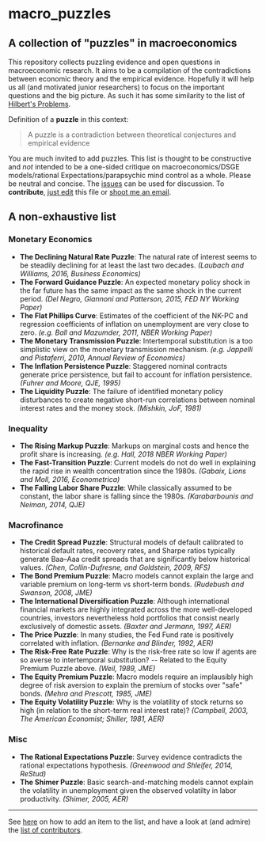 # macro_puzzles
## A collection of **"puzzles"** in macroeconomics

This repository collects puzzling evidence and open questions in macroeconomic research. It aims to be a compilation of the contradictions between economic theory and the empirical evidence. Hopefully it will help us all (and motivated junior researchers) to focus on the important questions and the big picture. As such it has some similarity to the list of [Hilbert's Problems](https://en.wikipedia.org/wiki/Hilbert%27s_problems).

Definition of a **puzzle** in this context:
> A puzzle is a contradiction between theoretical conjectures and empirical evidence

You are much invited to add puzzles. This list is thought to be constructive and *not* intended to be a one-sided critique on macroeconomics/DSGE models/rational Expectations/parapsychic mind control as a whole. Please be neutral and concise. The [issues](https://github.com/gboehl/pynare/issues) can be used for discussion. To **contribute**, [just edit](https://github.com/gboehl/macro_puzzles/blob/master/how-to-contribute.md) this file or [shoot me an email](http://gregorboehl.com/#cta). 


## A non-exhaustive list

### Monetary Economics
* **The Declining Natural Rate Puzzle**: The natural rate of interest seems to be steadily declining for at least the last two decades. *(Laubach and Williams, 2016, Business Economics)*
* **The Forward Guidance Puzzle**: An expected monetary policy shock in the far future has the same impact as the same shock in the current period. *(Del Negro, Giannoni and Patterson, 2015, FED NY Working Paper)*
* **The Flat Phillips Curve**: Estimates of the coefficient of the NK-PC and regression coefficients of inflation on unemployment are very close to zero. *(e.g. Ball and Mazumder, 2011, NBER Working Paper)*
* **The Monetary Transmission Puzzle**: Intertemporal substitution is a too simplistic view on the monetary transmission mechanism. *(e.g. Jappelli and Pistaferri, 2010, Annual Review of Economics)*
* **The Inflation Persistence Puzzle**: Staggered nominal contracts generate price persistence, but fail to account for inflation persistence. *(Fuhrer and Moore, QJE, 1995)*
* **The Liquidity Puzzle**: The  failure of identified monetary policy disturbances to create negative short-run correlations between nominal interest rates and the money stock. *(Mishkin, JoF, 1981)*

### Inequality
* **The Rising Markup Puzzle**: Markups on marginal costs and hence the profit share is increasing. *(e.g. Hall, 2018 NBER Working Paper)*
* **The Fast-Transition Puzzle**: Current models do not do well in explaining the rapid rise in wealth concentration since the 1980s. *(Gabaix, Lions and Moll, 2016, Econometrica)*
* **The Falling Labor Share Puzzle**: While classically assumed to be constant, the labor share is falling since the 1980s. *(Karabarbounis and Neiman, 2014, QJE)*

### Macrofinance
* **The Credit Spread Puzzle**: Structural models of default calibrated to historical default rates, recovery rates, and Sharpe ratios  typically generate Baa–Aaa credit spreads that are significantly below historical values. *(Chen, Collin-Dufresne, and Goldstein, 2009, RFS)*
* **The Bond Premium Puzzle**: Macro models cannot explain the large and variable premium on long-term vs short-term bonds. *(Rudebush and Swanson, 2008, JME)*
* **The International Diversification Puzzle**: Although international financial markets are highly integrated across the more well-developed countries, investors nevertheless hold portfolios that consist nearly exclusively of domestic assets. *(Baxter and Jermann, 1997, AER)*
* **The Price Puzzle**: In many studies, the Fed Fund rate is positively correlated with inflation. *(Bernanke and Blinder, 1992, AER)*
* **The Risk-Free Rate Puzzle**: Why is the risk-free rate so low if agents are so averse to intertemporal substitution? -- Related to the Equity Premium Puzzle above. *(Weil, 1989, JME)*
* **The Equity Premium Puzzle**: Macro models require an implausibly high degree of risk aversion to explain the premium of stocks over "safe" bonds. *(Mehra and Prescott, 1985, JME)*
* **The Equity Volatility Puzzle**: Why is the volatility of stock returns so high (in relation to the short-term real interest rate)? *(Campbell, 2003, The American Economist; Shiller, 1981, AER)*

### Misc
* **The Rational Expectations Puzzle**: Survey evidence contradicts the rational expectations hypothesis. *(Greenwood and Shleifer, 2014, ReStud)*
* **The Shimer Puzzle**: Basic search-and-matching models cannot explain the volatility in unemployment given the observed volatilty in labor productivity. *(Shimer, 2005, AER)*

---
See [here](https://github.com/gboehl/macro_puzzles/blob/master/how-to-contribute.md) on how to add an item to the list, and have a look at (and admire) the [list of contributors](https://github.com/gboehl/macro_puzzles/blob/master/contributors.md).
